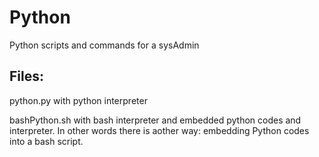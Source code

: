 # Python
Python scripts and commands for a sysAdmin

## Files:
python.py with python interpreter

bashPython.sh with bash interpreter and embedded python codes and interpreter. In other words there is aother way: embedding Python codes into a bash script.



